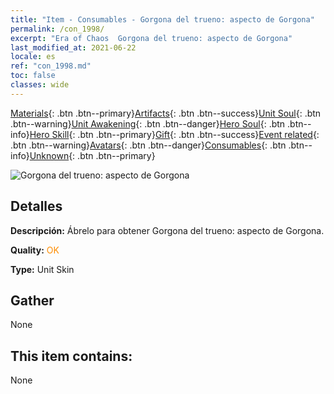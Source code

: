 ```yaml
---
title: "Item - Consumables - Gorgona del trueno: aspecto de Gorgona"
permalink: /con_1998/
excerpt: "Era of Chaos  Gorgona del trueno: aspecto de Gorgona"
last_modified_at: 2021-06-22
locale: es
ref: "con_1998.md"
toc: false
classes: wide
---
```

 [Materials](/ItemsES/){: .btn .btn--primary}[Artifacts](/ItemsES/Artifacts/){: .btn .btn--success}[Unit Soul](/ItemsES/UnitSoul/){: .btn .btn--warning}[Unit Awakening](/ItemsES/UnitAwakening/){: .btn .btn--danger}[Hero Soul](/ItemsES/HeroSoul/){: .btn .btn--info}[Hero Skill](/ItemsES/HeroSkill/){: .btn .btn--primary}[Gift](/ItemsES/Gift/){: .btn .btn--success}[Event related](/ItemsES/Events/){: .btn .btn--warning}[Avatars](/ItemsES/Avatars/){: .btn .btn--danger}[Consumables](/ItemsES/Consumables/){: .btn .btn--info}[Unknown](/ItemsES/Unknown/){: .btn .btn--primary}

 ![Gorgona del trueno: aspecto de Gorgona](/images/u/ti_manniupifu.jpg)

## Detalles
 **Descripción:** Ábrelo para obtener Gorgona del trueno: aspecto de Gorgona.

 **Quality:** <span style="color: #FF8C00">OK</span>

 **Type:** Unit Skin

## Gather

  None

## This item contains:

  None

